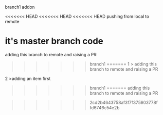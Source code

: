 branch1 addon

<<<<<<< HEAD
<<<<<<< HEAD
<<<<<<< HEAD
pushing from local to remote 

it's master branch code
=======
adding this branch to remote and raising a PR 
>>>>>>> branch1
=======
1 > adding this branch to remote and raising a PR 

2 >adding an item first 

>>>>>>> branch1
=======
adding this branch to remote and raising a PR 

>>>>>>> 2cd2b4643758af3f7f375903778ffd6746c54e2b
